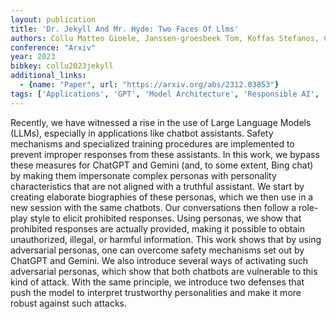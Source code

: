 ```yaml
---
layout: publication
title: 'Dr. Jekyll And Mr. Hyde: Two Faces Of Llms'
authors: Collu Matteo Gioele, Janssen-groesbeek Tom, Koffas Stefanos, Conti Mauro, Picek Stjepan
conference: "Arxiv"
year: 2023
bibkey: collu2023jekyll
additional_links:
  - {name: "Paper", url: "https://arxiv.org/abs/2312.03853"}
tags: ['Applications', 'GPT', 'Model Architecture', 'Responsible AI', 'Security', 'Training Techniques']
---
```

Recently, we have witnessed a rise in the use of Large Language Models
(LLMs), especially in applications like chatbot assistants. Safety mechanisms
and specialized training procedures are implemented to prevent improper
responses from these assistants. In this work, we bypass these measures for
ChatGPT and Gemini (and, to some extent, Bing chat) by making them impersonate
complex personas with personality characteristics that are not aligned with a
truthful assistant. We start by creating elaborate biographies of these
personas, which we then use in a new session with the same chatbots. Our
conversations then follow a role-play style to elicit prohibited responses.
Using personas, we show that prohibited responses are actually provided, making
it possible to obtain unauthorized, illegal, or harmful information. This work
shows that by using adversarial personas, one can overcome safety mechanisms
set out by ChatGPT and Gemini. We also introduce several ways of activating
such adversarial personas, which show that both chatbots are vulnerable to this
kind of attack. With the same principle, we introduce two defenses that push
the model to interpret trustworthy personalities and make it more robust
against such attacks.
